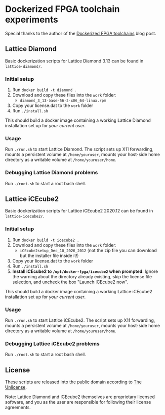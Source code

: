# Dockerized FPGA toolchain experiments

Special thanks to the author of the [Dockerized FPGA toolchains](https://section5.ch/index.php/2017/01/20/669/) blog post.

## Lattice Diamond

Basic dockerization scripts for Lattice Diamond 3.13 can be found in `lattice-diamond/`.

### Initial setup

1. Run `docker build -t diamond .`
2. Download and copy these files into the `work` folder:
   - `diamond_3_13-base-56-2-x86_64-linux.rpm`
3. Copy your license.dat to the `work` folder
4. Run `./install.sh`

This should build a docker image containing a working Lattice Diamond installation set up for *your current user*.

### Usage

Run `./run.sh` to start Lattice Diamond. The script sets up X11 forwarding, mounts a persistent volume at `/home/youruser`, mounts your host-side home directory as a writable volume at `/home/youruser/home`.

### Debugging Lattice Diamond problems

Run `./root.sh` to start a root bash shell.

## Lattice iCEcube2

Basic dockerization scripts for Lattice iCEcube2 2020.12 can be found in `lattice-icecube2/`.

### Initial setup

1. Run `docker build -t icecube2 .`
2. Download and copy these files into the `work` folder:
   - `iCEcube2setup_Dec_10_2020_2012` (not the zip file you can download but the installer file inside it!)
3. Copy your license.dat to the `work` folder
4. Run `./install.sh`
5. **Install iCEcube2 to `/opt/docker-fpga/icecube2` when prompted**. Ignore the warning about the directory already existing, skip the license file selection, and uncheck the box "Launch iCEcube2 now".

This should build a docker image containing a working Lattice iCEcube2 installation set up for *your current user*.

### Usage

Run `./run.sh` to start Lattice iCEcube2. The script sets up X11 forwarding, mounts a persistent volume at `/home/youruser`, mounts your host-side home directory as a writable volume at `/home/youruser/home`.

### Debugging Lattice iCEcube2 problems

Run `./root.sh` to start a root bash shell.

## License

These scripts are released into the public domain according to [The Unlicense](http://unlicense.org).

Note: Lattice Diamond and iCEcube2 themselves are proprietary licensed software, and you as the user are responsible for following their license agreements.
